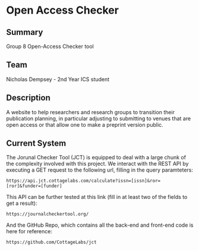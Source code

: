 
# Open Access Checker

## Summary
Group 8 Open-Access Checker tool

## Team
Nicholas Dempsey - 2nd Year ICS student

## Description
A website to help researchers and research groups to transition their publication planning, in particular adjusting to submitting to venues that are open access or that allow one to make a preprint version public.

## Current System


The Jorunal Checker Tool (JCT) is equipped to deal with a large chunk of the complexity involved with this project. We interact with the REST API by executing a GET request to the following url, filling in the query paramteters:

`https://api.jct.cottagelabs.com/calculate?issn=[issn]&ror=[ror]&funder=[funder]`


This API can be further tested at this link (fill in at least two of the fields to get a result):

`https://journalcheckertool.org/`


And the GitHub Repo, which contains all the back-end and front-end code is here for reference:

`https://github.com/CottageLabs/jct`
